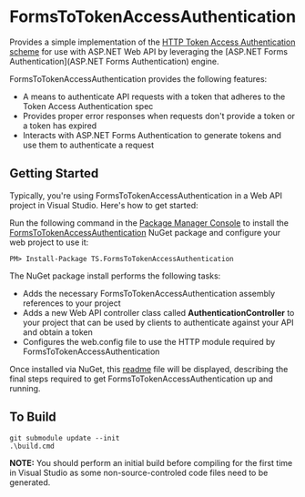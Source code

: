 # FormsToTokenAccessAuthentication #

Provides a simple implementation of the [HTTP Token Access Authentication scheme](http://tools.ietf.org/html/draft-hammer-http-token-auth-01) for use with ASP.NET Web API by leveraging the [ASP.NET Forms Authentication](ASP.NET Forms Authentication) engine.

FormsToTokenAccessAuthentication provides the following features:
* A means to authenticate API requests with a token that adheres to the Token Access Authentication spec
* Provides proper error responses when requests don't provide a token or a token has expired
* Interacts with ASP.NET Forms Authentication to generate tokens and use them to authenticate a request

## Getting Started ##

Typically, you're using FormsToTokenAccessAuthentication in a Web API project in Visual Studio.  Here's how to get started:

Run the following command in the [Package Manager Console](http://docs.nuget.org/docs/start-here/using-the-package-manager-console) to install the [FormsToTokenAccessAuthentication](http://nuget.org/packages/TS.FormsToTokenAccessAuthentication) NuGet package and configure your web project to use it: 

```
PM> Install-Package TS.FormsToTokenAccessAuthentication
```

The NuGet package install performs the following tasks:
* Adds the necessary FormsToTokenAccessAuthentication assembly references to your project
* Adds a new Web API controller class called **AuthenticationController** to your project that can be used by clients to authenticate against your API and obtain a token
* Configures the web.config file to use the HTTP module required by FormsToTokenAccessAuthentication

Once installed via NuGet, this [readme](/src/web-package/readme.txt) file will be displayed, describing the final steps required to get FormsToTokenAccessAuthentication up and running.

## To Build ##

```
git submodule update --init
.\build.cmd
```

**NOTE:** You should perform an initial build before compiling for the first time in Visual Studio as some non-source-controled code files need to be generated.
